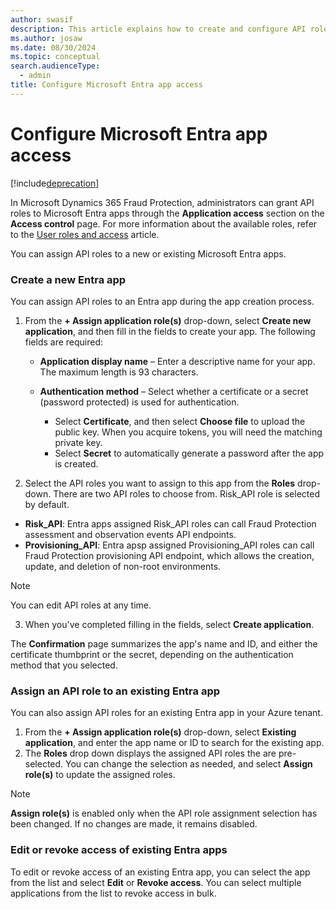 ```yaml
---
author: swasif
description: This article explains how to create and configure API roles for Microsoft Entra applications.
ms.author: josaw
ms.date: 08/30/2024
ms.topic: conceptual
search.audienceType:
  - admin
title: Configure Microsoft Entra app access
---
```


# Configure Microsoft Entra app access

[!include[deprecation](includes/deprecation.md)]

In Microsoft Dynamics 365 Fraud Protection, administrators can grant API roles to Microsoft Entra apps through the **Application access** section on the **Access control** page. For more information about the available roles, refer to the [User roles and access](user-roles-access.md) article. 

You can assign API roles to a new or existing Microsoft Entra apps. 

### Create a new Entra app

You can assign API roles to an Entra app during the app creation process.

1. From the **+ Assign application role(s)** drop-down, select **Create new application**, and then fill in the fields to create your app. The following fields are required:

    - **Application display name** – Enter a descriptive name for your app. The maximum length is 93 characters.
    - **Authentication method** – Select whether a certificate or a secret (password protected) is used for authentication.
    
      - Select **Certificate**, and then select **Choose file** to upload the public key. When you acquire tokens, you will need the matching private key.
      - Select **Secret** to automatically generate a password after the app is created.

2.	Select the API roles you want to assign to this app from the **Roles** drop-down. There are two API roles to choose from. Risk_API role is selected by default. 
  - **Risk_API**: Entra apps assigned Risk_API roles can call Fraud Protection assessment and observation events API endpoints.
  - **Provisioning_API**: Entra apsp assigned Provisioning_API roles can call Fraud Protection provisioning API endpoint, which allows the creation, update, and deletion of non-root environments.  

> [!NOTE]
> You can edit API roles at any time.

3.	When you've completed filling in the fields, select **Create application**.

The **Confirmation** page summarizes the app's name and ID, and either the certificate thumbprint or the secret, depending on the authentication method that you selected.


### Assign an API role to an existing Entra app

You can also assign API roles for an existing Entra app in your Azure tenant.

1.	From the **+ Assign application role(s)** drop-down, select **Existing application**, and enter the app name or ID to search for the existing app. 
2.	The **Roles** drop down displays the assigned API roles the are pre-selected. You can change the selection as needed, and select **Assign role(s)** to update the assigned roles.

> [!NOTE]
> **Assign role(s)** is enabled only when the API role assignment selection has been changed. If no changes are made, it remains disabled. 

### Edit or revoke access of existing Entra apps

To edit or revoke access of an existing Entra app, you can select the app from the list and select **Edit** or **Revoke access**. You can select multiple applications from the list to revoke access in bulk. 
